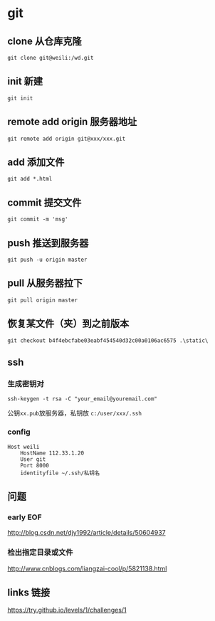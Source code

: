 # git

## clone 从仓库克隆
```
git clone git@weili:/wd.git
```

## init 新建
```
git init
```

## remote add origin 服务器地址
```
git remote add origin git@xxx/xxx.git
```

## add 添加文件
```
git add *.html
```

## commit 提交文件
```
git commit -m 'msg'
```

## push 推送到服务器
```
git push -u origin master
```

## pull 从服务器拉下
```
git pull origin master
```

## 恢复某文件（夹）到之前版本
```
git checkout b4f4ebcfabe03eabf454540d32c00a0106ac6575 .\static\
```


## ssh
### 生成密钥对
```
ssh-keygen -t rsa -C "your_email@youremail.com"
```
公钥`xx.pub`放服务器，私钥放 `c:/user/xxx/.ssh`

### config
```
Host weili
    HostName 112.33.1.20
    User git
    Port 8000
    identityfile ~/.ssh/私钥名
```

## 问题
### early EOF
http://blog.csdn.net/djy1992/article/details/50604937

### 检出指定目录或文件
http://www.cnblogs.com/liangzai-cool/p/5821138.html

## links 链接
https://try.github.io/levels/1/challenges/1

